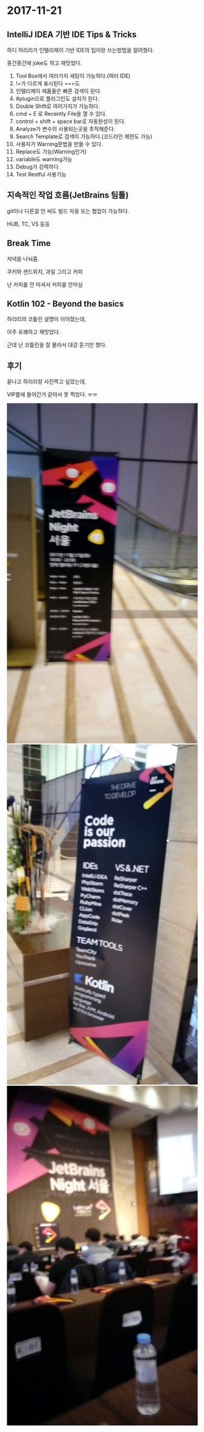# 2017-11-21
## IntelliJ IDEA 기반 IDE Tips & Tricks
하디 하리리가 인텔리제이 기반 IDE의 팁이랑 쓰는방법을 알려줬다.

중간중간에 joke도 하고 재밋었다.

1. Tool Box에서 여러가지 세팅이 가능하다.(여러 IDE)
2. !=가 다르게 표시된다 ===도
3. 인텔리제이 제품들은 빠른 검색이 된다.
4. #plugin으로 플러그인도 설치가 된다.
5. Double Shift로 여러가지가 가능하다.
6. cmd + E 로 Recently File을 열 수 있다.
7. control + shift + space bar로 자동완성이 된다.
8. Analyze가 변수의 사용되는곳을 추적해준다.
9. Search Template로 검색이 가능하다.(코드라인 제한도 가능)
10. 사용자가 Warning문법을 만들 수 있다.
11. Replace도 가능(Warning인거)
12. variable도 warning가능
13. Debug가 강력하다.
14. Test Restful 사용가능
## 지속적인 작업 흐름(JetBrains 팀툴)
git이나 다른걸 안 써도 빌드 자동 또는 협업이 가능하다.

HUB, TC, VS 등등
## Break Time
저녁을 나눠줌.

쿠키와 샌드위치, 과일 그리고 커피

난 커피를 안 마셔서 커피를 안마심
## Kotlin 102 - Beyond the basics
하리리의 코틀린 설명이 이어졌는데,

아주 유쾌하고 재밋었다.

근데 난 코틀린을 잘 몰라서 대강 듣기만 했다.
## 후기
끝나고 하리리랑 사진찍고 싶었는데,

VIP룸에 들어간거 같아서 못 찍었다. ㅠㅠ

![1](1.jpeg)
![2](2.jpeg)
![3](3.jpeg)